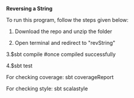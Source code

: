 **Reversing a String**


To run this program, follow the steps given below:

1. Download the repo and unzip the folder

2. Open terminal and redirect to "revString"

3.$sbt compile
#once compiled successfully

4.$sbt test

For checking coverage: sbt coverageReport

For checking style: sbt scalastyle
